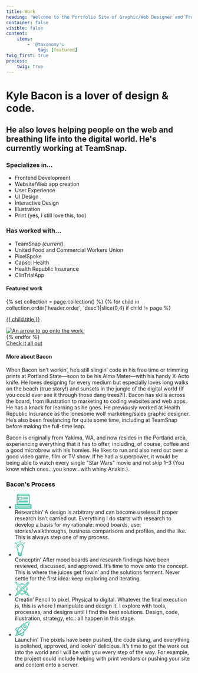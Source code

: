 ```yaml
---
title: Work
heading: 'Welcome to the Portfolio Site of Graphic/Web Designer and Front end Developer Kyle Bacon'
container: false
visible: false
content:
    items:
        - '@taxonomy':
            tag: [featured]
twig_first: true
process:
    twig: true
---
```

<div class="home">
    <div class="page-hero">
        <div class="container">
            <div class="grid flex-grid--gutters">
                <div class="col col--width__seven">
                    <h1><span>Kyle Bacon</span> is a lover of design & code.</h1>
                    <h2 class="h4">He also loves helping people on the web and breathing life into the digital world. He's currently working at TeamSnap.</h2>
                </div>
                <div class="col col--width__five">
                <!-- TODO: ADD HEADSHOT, ADD BACKGROUND PATTERN, MAKE LOGO INTERACTIVE WITH MOUSE -->
                </div>
            </div>
        </div>
    </div>
    <div class="page-list">
        <div class="container">
            <div class="grid flex-grid--gutters">
                <div class="col col--width__six">
                    <h3>Specializes in&hellip;</h3>
                    <ul class="home--list">
                        <li>Frontend Development</li>
                        <li>Website/Web app creation</li>
                        <li>User Experience</li>
                        <li>UI Design</li>
                        <li>Interactive Design</li>
                        <li>Illustration</li>
                        <li>Print (yes, I still love this, too)</li>
                    </ul>
                </div>
                <div class="col col--width__six">
                    <h3>Has worked with&hellip;</h3>
                    <ul class="home--list">
                        <li>TeamSnap <em>(current)</em></li>
                        <li>United Food and Commercial Workers Union</li>
                        <li>PixelSpoke</li>
                        <li>Capsci Health</li>
                        <li>Health Republic Insurance</li>
                        <li>ClinTrialApp</li>
                    </ul>
                </div>
            </div>
        </div>
    </div>
    <div class="page-work">
        <div class="container">
            <h4 class="h3">Featured work</h4>
            <div class="grid flex-grid--gutters">
                {% set collection = page.collection() %}
                {% for child in collection.order('header.order', 'desc')|slice(0,4) if child != page %}
                    <div class="col col--width__six">
                        <a href="{{ child.url }}">
                            <div class="work-image-box {{ random(['work--orange', 'work--blue__light', 'work--pink', 'work--turq']) }} work-image-box__homepage" style="background-image: url( {{ child.media[child.header.homepagepreview].url }} )">
                                <div class="work-meta">
                                    <div class="work-meta--content">
                                        <p class="work-meta--content-title">{{ child.title }}</p>
                                        <img class="work-meta--content-arrow" src="/user/themes/kylebaconcreative/images/prev-arrow.svg" alt="An arrow to go onto the work." />
                                    </div>
                                </div>
                            </div>
                        </a>
                    </div>
                {% endfor %}
            </div>
            <a class="button" href="/work">Check it all out</a>
        </div>
    </div>
    <div class="page-about">
        <div class="about">
            <div class="container">
                <h4 class="h3">More about Bacon</h4>
                <p>When Bacon isn’t workin’, he’s still slingin’ code in his free time or trimming prints at Portland State—soon to be his Alma Mater—with his handy X-Acto knife. He loves designing for every medium but especially loves long walks on the beach (true story!) and sunsets in the jungle of the digital world (If you could ever see it through those dang trees?!). Bacon has skills across the board, from illustration to marketing to coding websites and web apps. He has a knack for learning as he goes. He previously worked at Health Republic Insurance as the lonesome wolf marketing/sales graphic designer. He’s also been freelancing for quite some time, including at TeamSnap before making the full-time leap.</p>
                <p>Bacon is originally from Yakima, WA, and now resides in the Portland area, experiencing everything that it has to offer, including, of course, coffee and a good microbrew with his homies. He likes to run and also nerd out over a good video game, film or TV show. If he had a superpower, it would be being able to watch every single "Star Wars" movie and not skip 1–3 (You know which ones…you know…with whiny Anakin.).</p>
                <div class="page-list">
                    <h3>Bacon's Process</h3>
                    <ul class="home--list">
                        <li class="grid flex-grid--gutters">
                            <div class="col col--width__three">
                                <div class="icon-box">
                                    <svg xmlns="http://www.w3.org/2000/svg" width="45" height="41" viewBox="0 0 45 41">
                                        <g fill="#33B99C" fill-rule="evenodd">
                                            <path d="M5.57 35.293h35.577v-1.32H5.57v1.32zm37.338-3.1H4.718c-.512 0-.91.402-.91.92v3.098c0 .52.398.92.91.92h38.19v1.95H1.762V30.3h41.09v1.894h.056zM10.002 1.837h24.61c1.533 0 2.784 1.033 3.18 2.468H6.82c.398-1.435 1.705-2.468 3.182-2.468zm-3.24 4.247h31.202v18.65c0 1.837-1.478 3.33-3.296 3.33H10.002c-1.818 0-3.296-1.493-3.296-3.33V6.084h.057zm37 27.89c.51 0 .908-.402.908-.918v-3.73c0-.517-.398-.92-.91-.92h-5.68c1.023-.917 1.648-2.294 1.648-3.73V5.108C39.726 2.295 37.452 0 34.668 0H10.002C7.218 0 4.944 2.295 4.944 5.107v19.57c0 1.49.626 2.81 1.65 3.73H.908c-.512 0-.91.4-.91.917V39.94c0 .517.398.92.91.92h42.908c.51 0 .91-.403.91-.92v-3.787c0-.516-.4-.918-.91-.918h-.853v-1.32h.796v.058z"/>
                                            <path d="M10.74 16.068h7.105v-6.025H10.74v6.025zm-.85 1.722h8.865c.454 0 .852-.402.852-.86V9.18c0-.46-.398-.86-.852-.86H9.89c-.456 0-.854.4-.854.86v7.747c0 .515.34.86.853.86z"/>
                                            <path d="M22.05 10.043h13.243c.34 0 .568-.287.568-.574v-.58c0-.347-.28-.577-.56-.577H22.05c-.34 0-.567.287-.567.574v.573c0 .343.227.573.568.573"/>
                                            <path d="M22.05 13.945h13.243c.34 0 .568-.287.568-.574v-.57c0-.34-.28-.57-.56-.57H22.05c-.34 0-.567.288-.567.575v.575c0 .287.227.574.568.574"/>
                                            <path d="M22.05 17.79h13.243c.34 0 .568-.287.568-.574v-.574c0-.344-.28-.574-.56-.574H22.05c-.34 0-.567.287-.567.574v.574c0 .344.227.574.568.574"/>
                                            <path d="M9.377 21.692h25.86c.34 0 .567-.287.567-.574v-.573c0-.345-.284-.574-.568-.574H9.376c-.34 0-.567.29-.567.58v.575c0 .287.28.574.56.574"/>
                                            <path d="M9.377 25.537h25.86c.34 0 .567-.287.567-.574v-.574c0-.35-.284-.58-.568-.58H9.376c-.34 0-.567.285-.567.572v.573c0 .345.28.574.56.574"/>
                                        </g>
                                    </svg>
                                </div>
                            </div>
                            <div class="col col--width__eight">
                                <span class="process-title">Researchin’</span>
                                <span class="process-description">A design is arbitrary and can become useless if proper research isn’t carried out. Everything I do starts with research to develop a basis for my rationale: mood boards, user stories/walkthroughs, business comparisons and profiles, and the like. This is always step one of my process.</span>
                            </div>
                        </li>
                        <li class="grid flex-grid--gutters">
                            <div class="col col--width__three">
                                <div class="icon-box">
                                    <svg xmlns="http://www.w3.org/2000/svg" width="28" height="44" viewBox="0 0 28 44">
                                        <g fill="#33B99C" fill-rule="evenodd">
                                            <path d="M20.545 21.98c0 .056-.057.056-.057.114l-1.477 3.04c0 .06-.05.06-.05.116-.79 2.41-.85 2.754-1.25 5.28l-.45 2.81c-.23.116-1.13.518-3.98.518-2.78 0-3.63-.344-3.92-.517l-.46-3.78c-.17-1.66-.28-2.29-.91-4.47 0-.06-.05-.11-.05-.11L6.57 22.1c0-.058-.06-.115-.06-.115-.51-1.09-.798-2.24-.798-3.443 0-4.36 3.467-7.86 7.786-7.86 4.32 0 7.786 3.5 7.786 7.86.055 1.15-.23 2.36-.74 3.45zm-3.92 14.116c-.342.172-1.252.46-3.298.46-2.046 0-2.955-.288-3.353-.46v-.746c.74.115 1.82.23 3.24.23 1.534 0 2.614-.115 3.353-.23v.746h.057zm0 3.04c-.342.174-1.252.46-3.298.46-2.046 0-2.955-.286-3.353-.46v-1.204c.74.23 1.82.402 3.353.402 1.535 0 2.558-.172 3.297-.344v1.147zm-.854 2.412c-.28.057-.9.23-2.27.23-1.42 0-2.16-.173-2.5-.23l-.11-.345c.63.115 1.42.173 2.45.173 1.08 0 1.88-.058 2.56-.173l-.11.345zM13.56 8.895c-5.23 0-9.49 4.304-9.49 9.583 0 1.435.283 2.812.908 4.132 0 .058 0 .058.057.115L6.4 25.652c.568 2.008.625 2.467.795 4.13l.454 3.846c0 .173.05.46.28.746.06.115.17.23.34.345v4.76c0 .17.06.34.11.46.05.11.17.22.34.34l.79 2.06c.052.17.17.28.28.4.284.17 1.136.63 3.694.63 1.932 0 3.126-.23 3.58-.75.06-.12.17-.17.17-.35l.682-2.124.283-.288c.06-.118.117-.29.117-.46v-4.76c.11-.06.17-.17.227-.23.226-.288.283-.518.34-.747l.454-2.924c.4-2.41.46-2.64 1.2-4.997l1.532-3.1c0-.06.057-.06.057-.118.624-1.32.91-2.695.91-4.13 0-5.22-4.264-9.525-9.49-9.525z"/>
                                            <path d="M11.622 12.683c-1.99.86-3.467 2.525-4.035 4.59l-.114.46c-.113.46.114.918.57 1.09.056 0 .17.057.226.057.39 0 .73-.23.79-.63l.11-.46c.45-1.607 1.59-2.87 3.07-3.5.45-.173.62-.69.45-1.148-.17-.402-.63-.632-1.08-.46"/>
                                            <path d="M13.555 6.714c.454 0 .852-.402.852-.86v-4.42c0-.46-.398-.86-.852-.86-.455 0-.853.4-.853.86v4.42c0 .516.34.86.853.86"/>
                                            <path d="M5.143 10.617c.34-.345.34-.86 0-1.206L1.45 5.68c-.342-.343-.853-.343-1.194 0-.34.346-.34.862 0 1.206l3.694 3.73c.17.173.398.23.625.23.227 0 .398-.057.568-.23"/>
                                            <path d="M26.853 5.68c-.34-.343-.852-.343-1.193 0l-3.694 3.73c-.34.346-.34.862 0 1.206.17.173.398.23.625.23.23 0 .46-.057.63-.23l3.7-3.73c.29-.287.29-.86-.05-1.205"/>
                                            <path d="M7.814 7.23c.17.288.455.46.74.46.113 0 .226 0 .397-.115.4-.23.57-.746.4-1.148l-.96-1.95c-.23-.402-.74-.575-1.13-.402-.4.23-.57.746-.4 1.147l.97 2.01z"/>
                                            <path d="M18.1 7.632c.114.058.228.115.4.115.34 0 .624-.172.738-.46l.966-1.95c.227-.402.057-.918-.398-1.148-.398-.23-.91-.06-1.136.4l-.967 1.95c-.17.34 0 .86.398 1.09"/>
                                        </g>
                                    </svg>
                                </div>
                            </div>
                            <div class="col col--width__eight">
                                <span class="process-title">Conceptin’</span>
                                <span class="process-description">After mood boards and research findings have been reviewed, discussed, and approved. It’s time to move onto the concept. This is where the juices get flowin’ and the solutions ferment. Never settle for the first idea: keep exploring and iterating.</span>
                            </div>
                        </li>
                        <li class="grid flex-grid--gutters">
                            <div class="col col--width__three">
                                <div class="icon-box">
                                    <svg xmlns="http://www.w3.org/2000/svg" width="39" height="40" viewBox="0 0 39 40">
                                        <g fill="#33B99C" fill-rule="evenodd">
                                            <path d="M25.303 25.774l.137-.14c.045-.044.045-.044.09-.044.047 0 .047 0 .092.045l2.467 2.49-.33.323-2.47-2.49c-.05-.046-.05-.138 0-.184zm4.932 4.52c.045.044.045.137 0 .183l-.137.138c-.046.046-.138.046-.183 0l-1.28-1.29.32-.323 1.28 1.29zm-2.877-.555l1.69 1.7c.227.23.547.37.912.37.366 0 .685-.14.913-.37l.138-.14c.51-.51.51-1.34 0-1.85l-4.56-4.61c-.5-.51-1.32-.51-1.82 0l-.13.13c-.5.5-.5 1.33 0 1.84l2.88 2.9z"/>
                                            <path d="M33.705 5.67c-.64-.645-.822-1.198-.913-1.474l.867-.877c.18.41.5.87 1 1.38.5.5.96.83 1.37 1.01l-.87.87c-.28-.09-.82-.28-1.46-.92zM22.792 19.09l-.822-.784L33.294 6.87c.365.276.685.507.96.645L22.79 19.088zm8.904-1.06h-.32c-.548 0-.96.46-.96.968v2.213c0 .56.458.97.96.97h.32c-.228 1.48-.685 2.86-1.37 4.11l-6.666-6.41 6.39-6.45c.82 1.39 1.37 2.95 1.64 4.61zm-.137 2.997h1.78V19.23h-1.78v1.797zm1 11.896c-1.05 1.06-1.6 1.154-1.74 1.154h-.05L17.4 19.78c.32-.185.686-.507 1.143-.968.457-.462.776-.876 1.004-1.2L33.61 31.03c.092.23-.045.83-1.05 1.89zm1.87-.507l.13.23c-.05.14-.18.554-.96 1.338-.78.785-1.19.923-1.33.97l-.23-.14c.41-.23.82-.6 1.32-1.06.45-.507.82-.968 1.05-1.337zm.77 1.522c.59 1.2 1.18 2.35 1.55 3.135l-.09.092c-.78-.37-1.92-.922-3.11-1.567.27-.185.55-.46.87-.784.32-.322.59-.6.77-.875zm-14.25-.876v-.324c0-.553-.46-.968-.96-.968H17.8c-.55 0-.96.46-.96.968v.323c-1.642-.27-3.195-.83-4.565-1.66l7.396-7.47 6.53 6.97c-1.55 1.11-3.33 1.85-5.25 2.17zm-2.97 1.66h1.78v-1.8h-1.78v1.8zm-10.82.138l-1.05-.51 12.01-12.13.77.83L7.17 34.857zm-4.33 2.26c-.09-.097-.19-.19-.28-.28l1.55-3.18.5 1.06c.04.044.09.14.13.182.045.046.09.093.182.138l1.095.51-3.198 1.57zm13.75-16.56l.73.783L5.3 33.52l-.5-1.06 11.78-11.896zm-10.5 1.613h.32c.54 0 .95-.46.95-.968V19.04c0-.553-.46-.968-.96-.968h-.32c.36-2.212 1.23-4.242 2.56-5.902l7.12 7.608-7.63 7.654c-1-1.566-1.73-3.318-2.05-5.255zM4.43 21.02h1.78v-1.797H4.43v1.797zM3.98 4.01c.273-.276.455-.506.592-.737l14.156 13.51c-.137.23-.41.645-.96 1.2-.547.552-.913.83-1.14.92L3.248 4.613c.227-.14.456-.323.73-.6zm-1.19-.46l-.18-.184c-.732-.738-.823-1.29-.732-1.384 0 0 .046-.046.137-.046.23 0 .685.185 1.233.784l.183.185c-.09.092-.18.23-.32.368-.09.093-.22.185-.32.277zm14.065 3.643v.322c0 .554.457.97.96.97h2.145c.55 0 .96-.463.96-.97v-.322c1.917.322 3.652 1.014 5.205 2.074l-6.62 6.686-7.353-7.008c1.416-.876 3.014-1.476 4.703-1.752zm1.188.138h1.78V5.54h-1.78v1.79zm13.835-2.21c.137.28.32.6.594.93L21.148 17.52l-.777-.737L31.88 5.118zm2.877-2.9c.366-.37.913-.6 1.46-.6.276 0 .595.05.87.33l.364.37c.22.23.32.65.27 1.11-.05.46-.28.92-.55 1.25l-.19.19c-.32-.133-.82-.37-1.37-.963-.55-.552-.82-1.105-.96-1.38-.05-.14 0-.186.09-.28zm2.785 3.64c.046-.04.092-.09.092-.14.09-.09.228-.18.32-.27.502-.5.822-1.2.913-1.93.09-.83-.137-1.57-.64-2.07l-.365-.37c-.41-.37-1.005-.6-1.69-.6-.82 0-1.69.37-2.283.93-.09.09-.182.18-.274.32-.045.05-.09.05-.137.098L31.74 3.55l-4.748 4.84c-1.78-1.244-3.79-2.074-6.027-2.396v-.692c0-.553-.456-.968-.96-.968h-2.19c-.55 0-.96.46-.96.968v.692c-2.01.276-3.927 1.06-5.57 2.12L4.527 1.66l-.046-.046c-.18-.185-.45-.185-.68-.047-.64-.553-1.23-.83-1.82-.83-.36 0-.73.14-.96.37-.5.507-.64 1.52.46 2.812-.09.18-.09.46.05.64l.05.04 6.21 6.64c-1.51 1.93-2.56 4.24-2.92 6.77h-.64c-.54 0-.96.46-.96.97v2.22c0 .55.46.96.96.96h.68c.32 2.26 1.14 4.29 2.38 6.08L3.67 31.9c-.05.046-.05.046-.05.093l-.047.042L.513 38.4c-.09.23-.045.508.09.692.09.09.276.183.41.183.094 0 .185 0 .277-.045l6.3-3.135c.046-.046.09-.046.137-.092l3.7-3.735c1.597 1.017 3.47 1.71 5.432 2.03v.69c0 .556.45.97.96.97h2.14c.55 0 .96-.46.96-.963v-.646c2.24-.33 4.29-1.2 6.07-2.49l2.65 2.81c.04.05.04.09.09.14l.14.14c.09.13.27.27.55.32l1.32.87c.05.04.14.09.32.09 1.74.97 4.34 2.3 5.3 2.49l.274.23c.09.09.23.14.366.14.138 0 .32-.05.41-.19.23-.23.23-.56 0-.79l-.226-.23c-.137-.69-.73-2.08-2.51-5.4-.047-.095-.047-.187-.09-.23l-.87-1.386c-.046-.23-.138-.37-.18-.42l-.05-.045-.18-.14c0-.047-.044-.047-.09-.09l-3.06-2.908c.823-1.52 1.416-3.18 1.69-4.937h.64c.55 0 .96-.46.96-.97V19.2c0-.553-.457-.97-.96-.97h-.59c-.275-1.98-.96-3.825-2.01-5.485l4.884-4.93 1.78-1.984z"/>
                                        </g>
                                    </svg>
                                </div>
                            </div>
                            <div class="col col--width__eight">
                                <span class="process-title">Creatin’</span>
                                <span class="process-description">Pencil to pixel. Physical to digital. Whatever the final execution is, this is where I manipulate and design it. I explore with tools, processes, and designs until I find the best solutions. Design, code, illustration, strategy, etc.: all happen in this stage.</span>
                            </div>
                        </li>
                        <li class="grid flex-grid--gutters">
                            <div class="col col--width__three">
                                <div class="icon-box">
                                    <svg xmlns="http://www.w3.org/2000/svg" width="40" height="41" viewBox="0 0 40 41">
                                        <g fill="#33B99C" fill-rule="evenodd">
                                            <path d="M16.567 22.266l-7.39 7.518c-.34.343-.34.86 0 1.204.172.173.4.23.627.23.227 0 .454-.057.625-.23l7.38-7.517c.34-.34.34-.86 0-1.2-.4-.34-.91-.34-1.25 0"/>
                                            <path d="M29.07 15.035c-.512.517-1.194.804-1.933.804-.738 0-1.42-.29-1.932-.81-1.08-1.09-1.08-2.87 0-3.9.512-.52 1.194-.81 1.932-.81.74 0 1.42.28 1.933.8 1.023 1.09 1.023 2.81 0 3.9M27.137 8.6c-1.193 0-2.273.46-3.125 1.32-1.705 1.72-1.705 4.59 0 6.37.852.86 1.932 1.32 3.125 1.32 1.194 0 2.274-.46 3.126-1.32 1.705-1.722 1.705-4.59 0-6.37-.852-.86-1.932-1.32-3.126-1.32"/>
                                            <path d="M35.55 9.698c-.115.345-.285.69-.4.976-1.76 4.246-4.205 8.264-7.217 11.82-.057 0-.114.06-.17.116 0 0-2.103 1.09-6.536-3.386-4.32-4.36-3.865-6.37-3.808-6.484 3.63-3.27 7.72-5.91 12.1-7.747.34-.115.68-.287.96-.402 4.94-1.95 6.7-2.23 7.27-2.23-.06.52-.23 2.18-2.22 7.35zM21.68 28.636l-4.035 3.27c-.398.288-.796.46-1.25.46-.513 0-.967-.172-1.308-.574l-.17-.172c-.172-.172-.457-.287-.74-.23-.285.058-.512.172-.625.46l-1.876 3.385-6.026-6.197 3.354-1.894c.227-.115.398-.345.455-.63.05-.288-.06-.518-.23-.748l-.46-.46c-.68-.687-.74-1.778-.12-2.58l3.24-4.133c1.25-1.55 2.55-3.04 3.97-4.42.34 1.38 1.42 3.445 4.205 6.257 2.67 2.754 4.773 3.672 6.194 3.96-1.476 1.49-3.01 2.926-4.6 4.246zm.113 7.345l-2.67 2.7-4.718-4.82.17-.34c.57.35 1.194.52 1.876.52.8 0 1.59-.28 2.22-.8l3.64-2.98L21.8 36zM3.38 37.36c.513-1.264 1.536-3.33 2.673-5.453L8.78 34.72c-2.102 1.032-4.148 2.122-5.4 2.64zM2.018 21.29l2.672-2.697 5.455-.574-2.9 3.67c-1.022 1.32-1.022 3.15-.055 4.47l-.228.11-4.945-5zM38.96 1.033c-.285-.287-.74-.46-1.31-.46-1.306 0-3.864.747-7.842 2.354-.34.114-.682.287-1.022.4-6.48 2.756-12.39 7.175-17.107 12.8l-7.45.745c-.17 0-.4.114-.51.23L.25 20.658c-.34.343-.34.86 0 1.204l5.23 5.28-1.592.918c-.227.115-.397.344-.454.63-.06.288.055.518.225.747l1.14 1.147c-4.04 7.69-3.64 8.15-3.18 8.608.11.115.34.287.74.287 1.02 0 5-2.07 7.73-3.5l1.25 1.26c.17.17.39.23.62.23h.11c.28-.06.51-.18.62-.46l.854-1.61 5 5.05c.17.17.4.23.626.23.23 0 .458-.12.628-.23l3.466-3.56c.116-.12.23-.35.23-.52l.74-7.69c5.512-4.82 9.83-10.79 12.502-17.39.112-.35.282-.69.396-1.03 2.846-7.35 2.448-8.61 1.82-9.24z"/>
                                        </g>
                                    </svg>
                                </div>
                            </div>
                            <div class="col col--width__eight">
                                <span class="process-title">Launchin’</span>
                                <span class="process-description">The pixels have been pushed, the code slung, and everything is polished, approved, and lookin’ delicious. It’s time to get the work out into the world and I will be with you every step of the way. For example, the project could include helping with print vendors or pushing your site and content onto a server.</span>
                            </div>
                        </li>
                    </ul>
                </div>
            </div>
        </div>
    </div>
</div>
